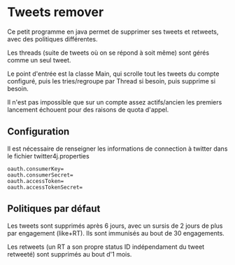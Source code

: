 # Tweets remover

Ce petit programme en java permet de supprimer ses tweets et retweets, avec des politiques différentes.

Les threads (suite de tweets où on se répond à soit même) sont gérés comme un seul tweet.

Le point d'entrée est la classe Main, qui scrolle tout les tweets du compte configuré, puis les tries/regroupe par Thread si besoin, puis supprime si besoin.

Il n'est pas impossible que sur un compte assez actifs/ancien les premiers lancement échouent pour des raisons de quota d'appel.

## Configuration

Il est nécessaire de renseigner les informations de connection à twitter dans le fichier twitter4j.properties

```
oauth.consumerKey=
oauth.consumerSecret=
oauth.accessToken=
oauth.accessTokenSecret=
```

## Politiques par défaut

Les tweets sont supprimés après 6 jours, avec un sursis de 2 jours de plus par engagement (like+RT). Ils sont immunisés au bout de 30 engagements.

Les retweets (un RT a son propre status ID indépendament du tweet retweeté) sont supprimés au bout d'1 mois.


